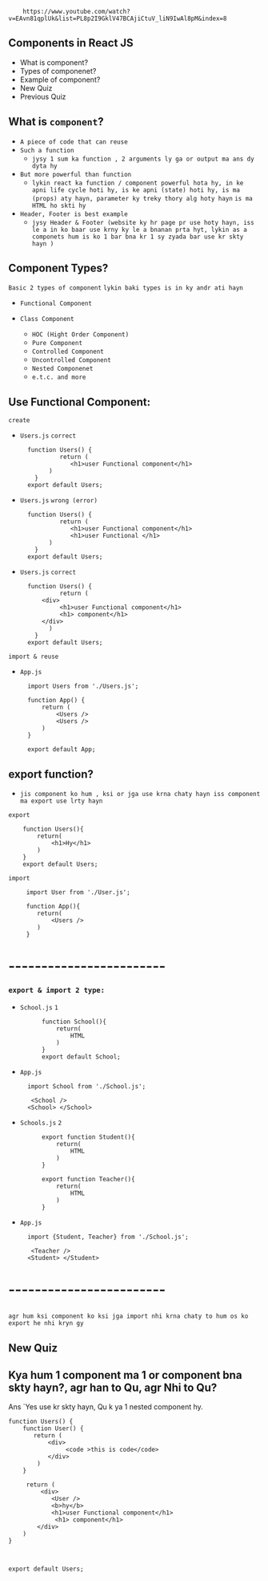         https://www.youtube.com/watch?v=EAvn81qplUk&list=PL8p2I9GklV47BCAjiCtuV_liN9IwAl8pM&index=8


## Components in React JS

* What is component?
* Types of componenet?
* Example of component?
* New Quiz 
* Previous Quiz

## What is `component`?
* `A piece of code that can reuse`
* `Such a function`
  * `jysy 1 sum ka function , 2 arguments ly ga or output ma ans dy dyta hy`
* `But more powerful than function`
   * `lykin react ka function / component powerful hota hy, in ke apni life cycle hoti hy, is ke apni (state) hoti hy, is ma (props) aty hayn, parameter ky treky thory alg hoty hayn` `is ma HTML ho skti hy`
*  `Header, Footer is best example`
   * `jysy Header & Footer (website ky hr page pr use hoty hayn, iss le a in ko baar use krny ky le a bnanan prta hyt, lykin as a componets hum is ko 1 bar bna kr 1 sy zyada bar use kr skty hayn )` 

## Component Types?

`Basic 2 types of component` `lykin baki types is in ky andr ati hayn`

* `Functional Component`
* `Class Component`

  * `HOC (Hight Order Component)`
  * `Pure Component`
  * `Controlled Component`
  * `Uncontrolled Component`
  * `Nested Componenet`
  * `e.t.c. and more`

## Use Functional Component:
`create`
* `Users.js`
`correct`

        function Users() {
                 return (
                    <h1>user Functional component</h1>
              )
          }
        export default Users; 


* `Users.js`
`wrong (error)`

        function Users() {
                 return (
                    <h1>user Functional component</h1>
                    <h1>user Functional </h1>
              )
          }
        export default Users; 

* `Users.js`
`correct`

        function Users() {
                 return (
            <div>
                 <h1>user Functional component</h1>
                 <h1> component</h1>
            </div>
              )
          }
        export default Users; 


`import & reuse`
* `App.js`

       
        import Users from './Users.js';

        function App() {
            return (
                <Users />
                <Users />
            )
        }

        export default App;


## export function?

* `jis component ko hum , ksi or jga use krna chaty hayn iss component ma export use lrty hayn`

`export`
    
        function Users(){
            return(
                <h1>Hy</h1>
            )
        }
        export default Users;   


`import`

         import User from './User.js';

         function App(){
            return(
                <Users />
            )
         }

# ------------------------
### `export & import 2 type:`

* `School.js` `1`

            function School(){
                return(
                    HTML
                )
            }
            export default School;
* `App.js`
 
        import School from './School.js';

         <School /> 
        <School> </School>

* `Schools.js` `2`

            export function Student(){
                return(
                    HTML
                )
            }

            export function Teacher(){
                return(
                    HTML
                )
            }

* `App.js`
 
        import {Student, Teacher} from './School.js';

         <Teacher /> 
        <Student> </Student>


# ------------------------
##
`agr hum ksi component ko ksi jga import nhi krna chaty to hum os ko export he nhi kryn gy`


##
## New Quiz
## Kya hum 1 component ma 1 or component bna skty hayn?, agr han to Qu, agr Nhi to Qu?

Ans `Yes use kr skty hayn, Qu k ya 1 nested component hy.

    function Users() {
        function User() {
           return (
               <div>
                    <code >this is code</code>
               </div>
            )
        }

         return (
             <div>
                <User />
                <b>hy</b>
                <h1>user Functional component</h1>
                 <h1> component</h1>
            </div>
        )
    }

    

    export default Users; 